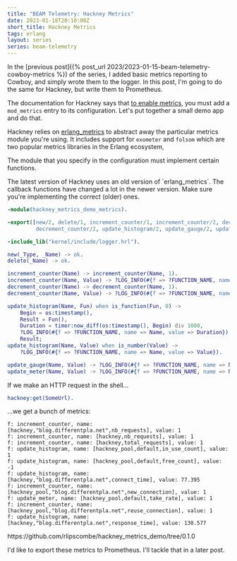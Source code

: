 ```yaml
---
title: "BEAM Telemetry: Hackney Metrics"
date: 2023-01-18T20:10:00Z
short_title: Hackney Metrics
tags: erlang
layout: series
series: beam-telemetry
---
```


In the [previous post]({% post_url 2023/2023-01-15-beam-telemetry-cowboy-metrics %}) of the series, I added basic
metrics reporting to Cowboy, and simply wrote them to the logger. In this post, I'm going to do the same for Hackney,
but write them to Prometheus.

The documentation for Hackney says that [to enable metrics](https://github.com/benoitc/hackney#metrics), you must add a
`mod_metrics` entry to its configuration. Let's put together a small demo app and do that.

Hackney relies on [erlang_metrics](https://github.com/benoitc/erlang-metrics) to abstract away the particular metrics
module you're using. It includes support for `exometer` and `folsom` which are two popular metrics libraries in the
Erlang ecosystem,

The module that you specify in the configuration must implement certain functions.

<div class="callout callout-warning" markdown="span">
The latest version of Hackney uses an old version of `erlang_metrics`. The callback functions have changed a lot in the
newer version. Make sure you're implementing the correct (older) ones.
</span>

```erlang
-module(hackney_metrics_demo_metrics).

-export([new/2, delete/1, increment_counter/1, increment_counter/2, decrement_counter/1,
         decrement_counter/2, update_histogram/2, update_gauge/2, update_meter/2]).

-include_lib("kernel/include/logger.hrl").

new(_Type, _Name) -> ok.
delete(_Name) -> ok.

increment_counter(Name) -> increment_counter(Name, 1).
increment_counter(Name, Value) -> ?LOG_INFO(#{f => ?FUNCTION_NAME, name => Name, value => Value}).
decrement_counter(Name) -> decrement_counter(Name, 1).
decrement_counter(Name, Value) -> ?LOG_INFO(#{f => ?FUNCTION_NAME, name => Name, value => Value}).

update_histogram(Name, Fun) when is_function(Fun, 0) ->
    Begin = os:timestamp(),
    Result = Fun(),
    Duration = timer:now_diff(os:timestamp(), Begin) div 1000,
    ?LOG_INFO(#{f => ?FUNCTION_NAME, name => Name, value => Duration}),
    Result;
update_histogram(Name, Value) when is_number(Value) ->
    ?LOG_INFO(#{f => ?FUNCTION_NAME, name => Name, value => Value}).

update_gauge(Name, Value) -> ?LOG_INFO(#{f => ?FUNCTION_NAME, name => Name, value => Value}).
update_meter(Name, Value) -> ?LOG_INFO(#{f => ?FUNCTION_NAME, name => Name, value => Value}).
```

If we make an HTTP request in the shell...

```erlang
hackney:get(SomeUrl).
```

...we get a bunch of metrics:

```
f: increment_counter, name: [hackney,"blog.differentpla.net",nb_requests], value: 1
f: increment_counter, name: [hackney,nb_requests], value: 1
f: increment_counter, name: [hackney,total_requests], value: 1
f: update_histogram, name: [hackney_pool,default,in_use_count], value: 1
f: update_histogram, name: [hackney_pool,default,free_count], value: -1
f: update_histogram, name: [hackney,"blog.differentpla.net",connect_time], value: 77.395
f: increment_counter, name: [hackney_pool,"blog.differentpla.net",new_connection], value: 1
f: update_meter, name: [hackney_pool,default,take_rate], value: 1
f: increment_counter, name: [hackney_pool,"blog.differentpla.net",reuse_connection], value: 1
f: update_histogram, name: [hackney,"blog.differentpla.net",response_time], value: 130.577
```

<div class="callout callout-info" markdown="span">
https://github.com/rlipscombe/hackney_metrics_demo/tree/0.1.0
</div>

I'd like to export these metrics to Prometheus. I'll tackle that in a later post.
